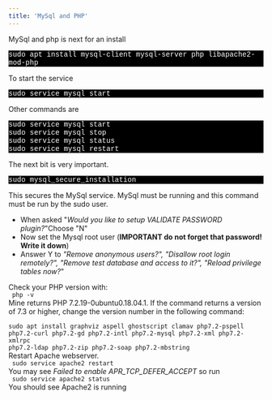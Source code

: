 ```yaml
---
title: 'MySql and PHP'
---
```


<p> MySql and php  is next for an install</p>

 
 <p style="font-family:Courier; color:white; background-color:black;">sudo apt install mysql-client mysql-server php libapache2-mod-php</p>
 
<p> To start the service</p>

 
<p style="font-family:Courier; color:white; background-color:black;"> sudo service mysql start</p>
<p> 
 Other commands are </p>

 <p style="font-family:Courier; color:white; background-color:black;">
 sudo service mysql start<br>
 sudo service mysql stop<br>
 sudo service mysql status<br>
 sudo service mysql restart<br>
 </p>
 
 <p>  The next bit is very  important.</p>

  <p style="font-family:Courier; color:white; background-color:black;"> 
  sudo mysql_secure_installation
 </p>
 
 This secures the MySql service. MySql must be running and this command must be run by the sudo user.<br>
        <ul>
        <li>When asked  "<i>Would you like to setup VALIDATE PASSWORD plugin?</i>"Choose "N" </li>
      <li>Now set the Mysql root user (<b>IMPORTANT do not forget that password! Write it down</b>)</li>
      <li>Answer Y to <i>"Remove anonymous users?", "Disallow root login remotely?", "Remove test database and access to it?", "Reload privilege tables now?</i>"</li>
    </ul>
Check your PHP version with: <br> <code> php -v </code><br> Mine returns PHP 7.2.19-0ubuntu0.18.04.1. If the command returns a version of 7.3 or higher, change the version number in the following command:<br> 
    <code>
sudo apt install graphviz aspell ghostscript clamav php7.2-pspell php7.2-curl php7.2-gd php7.2-intl php7.2-mysql php7.2-xml php7.2-xmlrpc php7.2-ldap php7.2-zip php7.2-soap php7.2-mbstring
</code><br>
Restart Apache webserver. <br>
<code>
    sudo service apache2 restart
</code><br>
    You may see <i>Failed to enable APR_TCP_DEFER_ACCEPT </i> so run<br>
<code>
    sudo service apache2 status 
</code><br>
    You should see Apache2 is running<br>
 